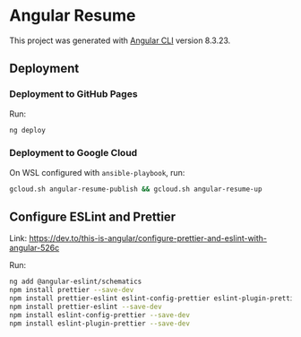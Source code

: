 # Angular Resume

This project was generated with [Angular CLI](https://github.com/angular/angular-cli) version 8.3.23.

## Deployment

### Deployment to GitHub Pages

Run:
```sh
ng deploy
```

### Deployment to Google Cloud

On WSL configured with `ansible-playbook`, run:
```sh
gcloud.sh angular-resume-publish && gcloud.sh angular-resume-up
```

## Configure ESLint and Prettier

Link: https://dev.to/this-is-angular/configure-prettier-and-eslint-with-angular-526c

Run:
```sh
ng add @angular-eslint/schematics
npm install prettier --save-dev
npm install prettier-eslint eslint-config-prettier eslint-plugin-prettier — save-dev
npm install prettier-eslint --save-dev
npm install eslint-config-prettier --save-dev
npm install eslint-plugin-prettier --save-dev
```

